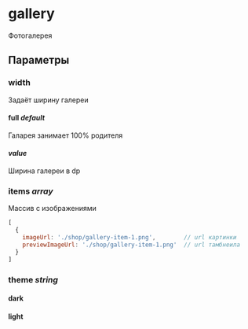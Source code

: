 # gallery

Фотогалерея

## Параметры

### width

Задаёт ширину галереи

#### full *default*

Галарея занимает 100% родителя

#### *value*

Ширина галереи в dp

### items *array*

Массив с изображениями

```javascript
[
  {
    imageUrl: './shop/gallery-item-1.png',        // url картинки
    previewImageUrl: './shop/gallery-item-1.png'  // url тамбнеила
  }
]
```

### theme *string*

#### dark

#### light
